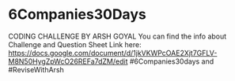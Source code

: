 # 6Companies30Days
CODING CHALLENGE BY ARSH GOYAL
You can find the info about Challenge and Question Sheet Link here:
https://docs.google.com/document/d/1jkVKWPcOAE2Xjt7GFLV-M8N50HygZpWcO26REFa7dZM/edit
 #6Companies30days and #ReviseWithArsh
